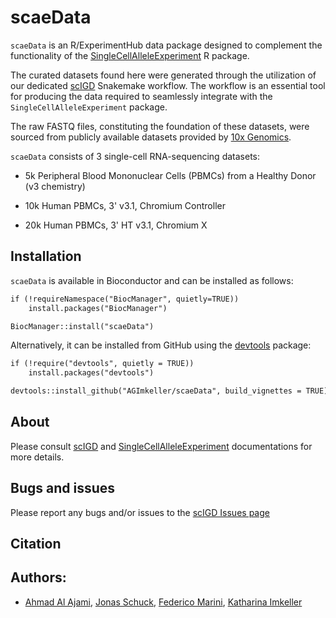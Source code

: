 # scaeData

`scaeData` is an R/ExperimentHub data package designed to complement the functionality of the [SingleCellAlleleExperiment](https://github.com/AGImkeller/SingleCellAlleleExperiment) R package.

The curated datasets found here were generated through the utilization of our dedicated [scIGD](https://github.com/AGImkeller/scIGD) Snakemake workflow. The workflow is an essential tool for producing the data required to seamlessly integrate with the `SingleCellAlleleExperiment` package.

The raw FASTQ files, constituting the foundation of these datasets, were sourced from publicly available datasets provided by [10x Genomics](https://www.10xgenomics.com/datasets).

`scaeData` consists of 3 single-cell RNA-sequencing datasets:

- 5k Peripheral Blood Mononuclear Cells (PBMCs) from a Healthy Donor (v3 chemistry)

- 10k Human PBMCs, 3' v3.1, Chromium Controller

- 20k Human PBMCs, 3' HT v3.1, Chromium X

## Installation

`scaeData` is available in Bioconductor and can be installed as follows:

```markdown
if (!requireNamespace("BiocManager", quietly=TRUE))
    install.packages("BiocManager")

BiocManager::install("scaeData")
```

Alternatively, it can be installed from GitHub using the [devtools](https://github.com/r-lib/devtools) package:

```markdown
if (!require("devtools", quietly = TRUE))
    install.packages("devtools")

devtools::install_github("AGImkeller/scaeData", build_vignettes = TRUE)
```

## About

Please consult [scIGD](https://github.com/AGImkeller/scIGD) and [SingleCellAlleleExperiment](https://github.com/AGImkeller/SingleCellAlleleExperiment) documentations for more details.

## Bugs and issues

Please report any bugs and/or issues to the [scIGD Issues page](https://github.com/AGImkeller/scIGD/issues)

## Citation

## Authors: 

- [Ahmad Al Ajami](https://github.com/ahmadalajami), [Jonas Schuck](https://github.com/Jonas-Schuck), [Federico Marini](https://github.com/federicomarini), [Katharina Imkeller](https://github.com/imkeller)